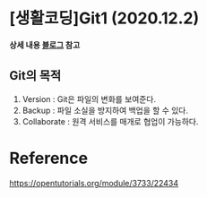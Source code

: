 # [생활코딩]Git1 (2020.12.2)  
  
**상세 내용 [블로그](https://greedysiru.tistory.com/6) 참고**
  
## Git의 목적  
  1. Version : Git은 파일의 변화를 보여준다.  
  1. Backup : 파일 소실을 방지하여 백업을 할 수 있다.  
  1. Collaborate : 원격 서비스를 매개로 협업이 가능하다.  



# Reference
https://opentutorials.org/module/3733/22434